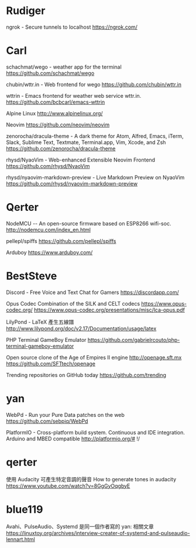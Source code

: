 


# Rudiger

ngrok - Secure tunnels to localhost
<https://ngrok.com/>

# Carl

schachmat/wego - weather app for the terminal
<https://github.com/schachmat/wego>

chubin/wttr.in - Web frontend for wego
<https://github.com/chubin/wttr.in>

wttrin - Emacs frontend for weather web service wttr.in.
<https://github.com/bcbcarl/emacs-wttrin>

Alpine Linux
<http://www.alpinelinux.org/>

Neovim
<https://github.com/neovim/neovim>

zenorocha/dracula-theme - A dark theme for Atom, Alfred, Emacs, iTerm, Slack, Sublime Text, Textmate, Terminal.app, Vim, Xcode, and Zsh
<https://github.com/zenorocha/dracula-theme>

rhysd/NyaoVim - Web-enhanced Extensible Neovim Frontend
<https://github.com/rhysd/NyaoVim>

rhysd/nyaovim-markdown-preview - Live Markdown Preview on NyaoVim
<https://github.com/rhysd/nyaovim-markdown-preview>

# Qerter

NodeMCU -- An open-source firmware based on ESP8266 wifi-soc.
<http://nodemcu.com/index_en.html>

pellepl/spiffs
<https://github.com/pellepl/spiffs>

Arduboy
<https://www.arduboy.com/>

# BestSteve

Discord - Free Voice and Text Chat for Gamers
<https://discordapp.com/>

Opus Codec
Combination of the SILK and CELT codecs
<https://www.opus-codec.org/>
<https://www.opus-codec.org/presentations/misc/lca-opus.pdf>

LilyPond - LaTeX 產生五線譜
<http://www.lilypond.org/doc/v2.17/Documentation/usage/latex>

PHP Terminal GameBoy Emulator
<https://github.com/gabrielrcouto/php-terminal-gameboy-emulator>

Open source clone of the Age of Empires II engine
<http://openage.sft.mx>
<https://github.com/SFTtech/openage>

Trending repositories on GitHub today
<https://github.com/trending>

# yan

WebPd - Run your Pure Data patches on the web
<https://github.com/sebpiq/WebPd>

PlatformIO -
Cross-platform build system. Continuous and IDE integration. Arduino and MBED compatible
<http://platformio.org/#>  !/


# qerter
使用 Audacity 可產生特定音調的聲音
How to generate tones in audacity
https://www.youtube.com/watch?v=8GgGyOqgbyE


# blue119
Avahi、PulseAudio、Systemd 是同一個作者寫的
yan: 相關文章 https://linuxtoy.org/archives/interview-creater-of-systemd-and-pulseaudio-lennart.html
